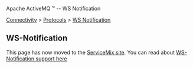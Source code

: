 Apache ActiveMQ ™ -- WS Notification 

[Connectivity](connectivity.html) > [Protocols](protocols.html) > [WS Notification](ws-notification.html)


WS-Notification
---------------

This page has now moved to the [ServiceMix site](http://servicemix.apache.org/). You can read about [WS-Notification support here](http://incubator.apache.org/servicemix/ws-notification.html)

